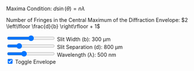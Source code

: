 Maxima Condition: $d \sin(\theta) = n \lambda$

Number of Fringes in the Central Maximum of the Diffraction Envelope: $2 \left\lfloor \frac{d}{b} \right\rfloor + 1$

<canvas id="doubleSlit"></canvas>

<div class="slitWidth">
    <input type="range" min="100" max="500" step="100" value="300" class="slider" id="slitWidthInput_DS">
    Slit Width (b): <span id="slitWidthValue_DS">300</span> μm
</div>
<div class="slitSeparation">
    <input type="range" min="600" max="1500" step="100" value="800" class="slider" id="slitSeparationInput_DS">
    Slit Separation (d): <span id="slitSeparationValue_DS">800</span> μm
</div>
<div class="wavelength">
    <input type="range" min="400" max="700" step="10" value="500" class="slider" id="wavelengthInput_DS">
    Wavelength (λ): <span id="wavelengthValue_DS">500</span> nm
</div>
<div class="envelope">
    <input type="checkbox" id="envelopeInput_DS" checked="checked">
    <label for="envelopeInput_DS">Toggle Envelope</label>
</div>

<script type="module" src="../javascript/sim5.js"></script>